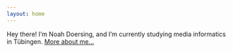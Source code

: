 ```yaml
---
layout: home
---
```

Hey there! I’m Noah Doersing, and I’m currently studying media informatics in Tübingen. [More about me...](about)

